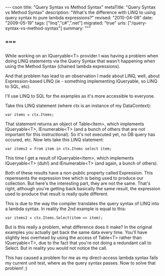 --- cson
title: "Query Syntax vs Method Syntax"
metaTitle: "Query Syntax vs Method Syntax"
description: "What's the difference with LINQ to using query syntax to pure lambda expressions?"
revised: "2010-04-08"
date: "2009-05-19"
tags: ["linq","c#",".net"]
migrated: "true"
urls: ["/query-syntax-vs-method-syntax"]
summary: """

"""
---
While working on an IQueryable&lt;T&gt; provider I was having a problem when doing LINQ statements via the Query Syntax that wasn't happening when using the Method Syntax (chained lambda expressions).

And that problem has lead to an observation I made about LINQ, well, about Expression-based LINQ (ie - something implementing IQueryable, so LINQ to SQL, etc).

I'll use LINQ to SQL for the examples as it's more accessible to everyone.

Take this LINQ statement (where ctx is an instance of my DataContext):

    var items = ctx.Items;

That statement returns an object of Table&lt;Item&gt;, which implements IQueryable&lt;T&gt;, IEnumerable&lt;T&gt; (and a bunch of others that are not important for this instructional). So it's not executed yet, no DB query has occured, etc. Now lets take this LINQ statement:

    var items2 = from item in ctx.Items select item;

This time I get a result of IQueryable&lt;Item&gt;, which implements IQueryable&lt;T&gt; (duh!) and IEnumerable&lt;T&gt; (and again, a bunch of others).

Both of these results have a non-public property called Expression. This reperesents the expression tree which is being used to produce our collection. But here's the interesting part, they are not the same. That's right, although you're getting back basically the same result, the expression used to produce that result is really quite different.

This is due to the way the compiler translates the query syntax of LINQ into a lambda syntax. In reality the 2nd example is equal to this:

    var items2 = ctx.Items.Select(item => item);

But is this really a problem, what difference does it make? In the original examples you actually get back the same data every time. You'll have slightly less overhead by using the access of Table&lt;T&gt; rather than IQueryable&lt;T&gt;, due to the fact that you're not doing a redundant call to Select. But in reality you would not notice the call.

This has caused a problem for me as my direct-access lambda syntax fails my current unit test, where as the query syntax passes. Now to solve that problem! ;)